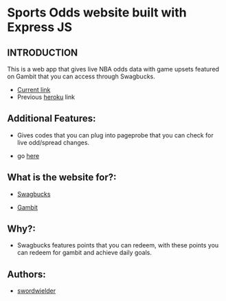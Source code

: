 # Sports Odds website built with Express JS

## INTRODUCTION
This is a web app that gives live NBA odds data with game upsets featured on Gambit that you can access through Swagbucks.

* [Current link](https://gambitgames-e4a80.ue.r.appspot.com/)
* Previous [heroku](http://gambitgames.herokuapp.com/) link


## Additional Features:

* Gives codes that you can plug into pageprobe that you can check for live odd/spread changes.

* go [here](https://gambitgames-e4a80.ue.r.appspot.com/gamestoday)




## What is the website for?:

* [Swagbucks](https://www.swagbucks.com/profile/asndragoon)

* [Gambit](https://api-production.gambitrewards.com/social_media?referral_code=8d79e51ff63c) 

## Why?:
* Swagbucks features points that you can redeem, with these points you can redeem for gambit and achieve daily goals.

## Authors:

* [swordwielder](https://github.com/swordwielder) 
